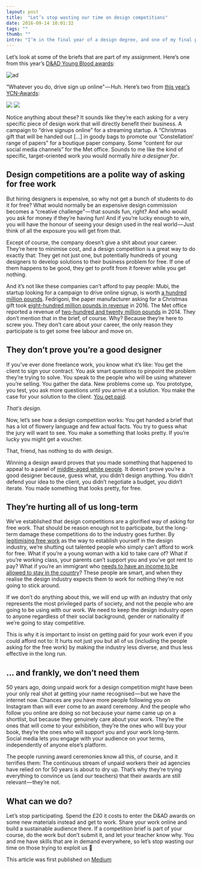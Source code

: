 ```yaml
---
layout: post
title:  "Let’s stop wasting our time on design competitions"
date: 2016-09-14 10:01:32
tags: ""
thumb: ""
intro: "I’m in the final year of a design degree, and one of my final projects is to answer a competition brief. It sounds good in principle — work on a project set by a real company and get some exposure if your work is good."
---
```


Let’s look at some of the briefs that are part of my assignment. Here’s one from this year’s [D&AD Young Blood awards](https://www.dandad.org/en/d-ad-new-blood-awards/):

![ad](/assets/brief-mubi.png)

“Whatever you do, drive sign up online” — Huh. Here’s two from [this year’s YCN-Awards](http://www.ycn.org/awards/ycn-student-awards/2016-17-ycn-student-awards):

<div class='gallery'>
    <img src='/assets/brief-metoffice.png'>
    <img src='/assets/brief-fedrigoni.png'>
</div>

Notice anything about these? It sounds like they’re each asking for a very specific piece of design work that will directly benefit their business. A campaign to “drive signups online” for a streaming startup. A “Christmas gift that will be handed out […] in goody bags to promote our ‘Constellation’ range of papers” for a boutique paper company. Some “content for our social media channels” for the Met office. Sounds to me like the kind of specific, target-oriented work you would normally *hire a designer for*.

## Design competitions are a polite way of asking for free work

But hiring designers is expensive, so why not get a bunch of students to do it for free? What would normally be an expensive design commission becomes a “creative challenge” — that sounds fun, right? And who would you ask for money if they’re having fun! And if you’re lucky enough to win, you will have the honour of seeing your design used in the real world — Just think of all the exposure you will get from that.

Except of course, the company doesn’t give a shit about your career. They’re here to minimise cost, and a design competition is a great way to do exactly that: They get not just one, but potentially hundreds of young designers to develop solutions to their business problem for free. If one of them happens to be good, they get to profit from it forever while you get nothing.

And it’s not like these companies can’t afford to pay people: Mubi, the startup looking for a campaign to drive online signup, is worth [a hundred million pounds](http://uk.businessinsider.com/mubi-indie-movie-streaming-startup-worth-125-million-as-it-moves-into-china). Fedrigoni, the paper manufacturer asking for a Christmas gift took [eight-hundred million pounds in revenue](http://www.fedrigoni.com/wp-content/uploads/2016/04/Fedrigoni-2015-CONSOLIDATED-FINANCIAL-RESULTS-.pdf) in 2016. The Met office reported a revenue of [two-hundred and twenty million pounds](http://www.metoffice.gov.uk/media/pdf/d/b/AR1415_Revised.pdf) in 2014. They don’t mention that in the brief, of course. Why? Because they’re here to screw you. They don’t care about your career, the only reason they participate is to get some free labour and move on.

## They don’t prove you’re a good designer

If you’ve ever done freelance work, you know what it’s like: You get the client to sign your contract. You ask smart questions to pinpoint the problem they’re trying to solve. You speak to the people who will be using whatever you’re selling. You gather the data. New problems come up. You prototype, you test, you ask more questions until you arrive at a solution. You make the case for your solution to the client. [You get paid](https://www.youtube.com/watch?v=6h3RJhoqgK8).

*That’s design.*

Now, let’s see how a design competition works: You get handed a brief that has a lot of flowery language and few actual facts. You try to guess what the jury will want to see. You make a something that looks pretty. If you’re lucky you might get a voucher.

That, friend, has nothing to do with design.

Winning a design award proves that you made something that happened to appeal to a panel of [middle-aged white people](https://www.dandad.org/profiles/jury/253209/dandad-jury-2016/). It doesn’t prove you’re a good designer because, guess what, you didn’t design anything. You didn’t defend your idea to the client, you didn’t negotiate a budget, you didn’t iterate. You made something that looks pretty, for free.

## They’re hurting all of us long-term

We’ve established that design competitions are a glorified way of asking for free work. That should be reason enough not to participate, but the long-term damage these competitions do to the industry goes further. By [legitimising free work](https://www.dezeen.com/2013/07/17/graduates-should-work-for-nothing-says-d-and-ad-chairman/) as the way to establish yourself in the design industry, we’re shutting out talented people who simply can’t afford to work for free. What if you’re a young woman with a kid to take care of? What if you’re working class, your parents can’t support you and you’ve got rent to pay? What if you’re an immigrant who [needs to have an income to be allowed to stay in the country](http://www.migrationobservatory.ox.ac.uk/resources/reports/the-minimum-income-requirement-for-non-eea-family-members-in-the-uk-2/)? These people are smart, and when they realise the design industry expects them to work for nothing they’re not going to stick around.

If we don’t do anything about this, we will end up with an industry that only represents the most privileged parts of society, and not the people who are going to be using with our work. We need to keep the design industry open to anyone regardless of their social background, gender or nationality if we’re going to stay competitive.

This is why it is important to insist on getting paid for your work even if you could afford not to: It hurts not just you but all of us (including the people asking for the free work) by making the industry less diverse, and thus less effective in the long run.

## … and frankly, we don’t need them

50 years ago, doing unpaid work for a design competition might have been your only real shot at getting your name recognised — but we have the internet now. Chances are you have more people following you on Instagram than will ever come to an award ceremony. And the people who follow you online are doing so not because your name came up on a shortlist, but because they genuinely care about your work. They’re the ones that will come to your exhibition, they’re the ones who will buy your book, they’re the ones who will support you and your work long-term. Social media lets you engage with your audience on your terms, independently of anyone else’s platform.

The people running award ceremonies know all this, of course, and it terrifies them: The continuous stream of unpaid workers their ad agencies have relied on for 50 years is about to dry up. That’s why they’re trying everything to convince us (and our teachers) that their awards are still relevant — they’re not.

## What can we do?

Let’s stop participating. Spend the £20 it costs to enter the D&AD awards on some new materials instead and get to work. Share your work online and build a sustainable audience there. If a competition brief is part of your course, do the work but don’t submit it, and let your teacher know why. You and me have skills that are in demand everywhere, so let’s stop wasting our time on those trying to exploit us 🖕

<p class='note'>
    This article was first published on <a href='https://medium.com/@maxakohler/lets-stop-wasting-our-time-on-design-competitions-fbaa2582dd79#.4gouvd2w1'>Medium</a>
</p>